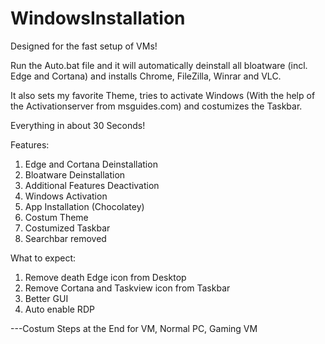 # WindowsInstallation

Designed for the fast setup of VMs!

Run the Auto.bat file and it will automatically deinstall all bloatware (incl. Edge and Cortana) and installs Chrome, FileZilla, Winrar and VLC.

It also sets my favorite Theme, tries to activate Windows (With the help of the Activationserver from msguides.com) and costumizes the Taskbar.

Everything in about 30 Seconds!

Features:

1. Edge and Cortana Deinstallation
2. Bloatware Deinstallation
3. Additional Features Deactivation
4. Windows Activation
5. App Installation (Chocolatey)
6. Costum Theme
7. Costumized Taskbar
8. Searchbar removed


What to expect:
1. Remove death Edge icon from Desktop
2. Remove Cortana and Taskview icon from Taskbar
4. Better GUI
5. Auto enable RDP

---Costum Steps at the End for VM, Normal PC, Gaming VM
